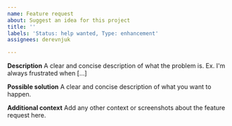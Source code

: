 ```yaml
---
name: Feature request
about: Suggest an idea for this project
title: ''
labels: 'Status: help wanted, Type: enhancement'
assignees: derevnjuk

---
```


**Description**
A clear and concise description of what the problem is. Ex. I'm always frustrated when [...]

**Possible solution**
A clear and concise description of what you want to happen.

**Additional context**
Add any other context or screenshots about the feature request here.
